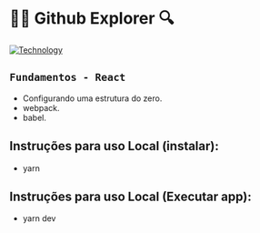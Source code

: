 <h1>🐱‍👤 Github Explorer 🔍</h1>

[![Technology][react-image]][react-url]


[react-url]: https://reactjs.org/
[react-image]: https://img.shields.io/badge/React-blue?style=for-the-badge&logo=React&logoColor=white

## ``Fundamentos - React``
- Configurando uma estrutura do zero.
- webpack.
- babel.

## Instruções para uso Local (instalar):
- yarn

## Instruções para uso Local (Executar app):
- yarn dev